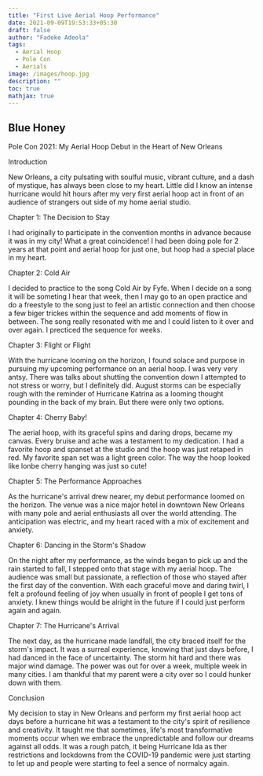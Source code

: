 ```yaml
---
title: "First Live Aerial Hoop Performance"
date: 2021-09-09T19:53:33+05:30
draft: false
author: "Fadeke Adeola"
tags:
  - Aerial Hoop
  - Pole Con
  - Aerials
image: /images/hoop.jpg
description: ""
toc: true
mathjax: true
---
```


## Blue Honey

Pole Con 2021: My Aerial Hoop Debut in the Heart of New Orleans

Introduction

New Orleans, a city pulsating with soulful music, vibrant culture, and a dash of mystique, has always been close to my heart. Little did I know an intense hurricane would hit hours after my very first aerial hoop act in front of an audience of strangers out side of my home aerial studio.

Chapter 1: The Decision to Stay

I had originally to participate in the convention months in advance because it was in my city! What a great coincidence! I had been doing pole for 2 years at that point and aerial hoop for just one, but hoop had a special place in my heart. 

Chapter 2: Cold Air

I decided to practice to the song Cold Air by Fyfe. When I decide on a song it will be someting I hear that week, then I may go to an open practice and do a freestyle to the song just to feel an artistic connection and then choose a few biger trickes within the sequence and add moments of flow in between. The song really resonated with me and I could listen to it over and over again. I precticed the sequence for weeks.

Chapter 3: Flight or Flight

With the hurricane looming on the horizon, I found solace and purpose in pursuing my upcoming performance on an aerial hoop. I was very very antsy. There was talks about shutting the convention down I attempted to not stress or worry, but I definitely did. August storms can be especially rough with the reminder of Hurricane Katrina as a looming thought pounding in the back of my brain. But there were only two options.  

Chapter 4: Cherry Baby!

The aerial hoop, with its graceful spins and daring drops, became my canvas. Every bruise and ache was a testament to my dedication. I had a favorite hoop and spanset at the studio and the hoop was just retaped in red. My favorite span set was a light green color. The way the hoop looked like lonbe cherry hanging was just so cute!

Chapter 5: The Performance Approaches

As the hurricane's arrival drew nearer, my debut performance loomed on the horizon. The venue was a nice major hotel in downtown New Orleans with many pole and aerial enthusiasts all over the world attending. The anticipation was electric, and my heart raced with a mix of excitement and anxiety.

Chapter 6: Dancing in the Storm's Shadow

On the night after my performance, as the winds began to pick up and the rain started to fall, I stepped onto that stage with my aerial hoop. The audience was small but passionate, a reflection of those who stayed after the first day of the convention. With each graceful move and daring twirl, I felt a profound feeling of joy when usually in front of people I get tons of anxiety. I knew things would be alright in the future if I could just perform again and again.

Chapter 7: The Hurricane's Arrival

The next day, as the hurricane made landfall, the city braced itself for the storm's impact. It was a surreal experience, knowing that just days before, I had danced in the face of uncertainty. The storm hit hard and there was major wind damage. The power was out for over a week, multiple week in many cities. I am thankful that my parent were a city over so I could hunker down with them. 

Conclusion

My decision to stay in New Orleans and perform my first aerial hoop act days before a hurricane hit was a testament to the city's spirit of resilience and creativity. It taught me that sometimes, life's most transformative moments occur when we embrace the unpredictable and follow our dreams against all odds. It was a rough patch, it being Hurricane Ida as ther restrictions and lockdowns from the COVID-19 pandemic were just starting to let up and people were starting to feel a sence of normalcy again.  

